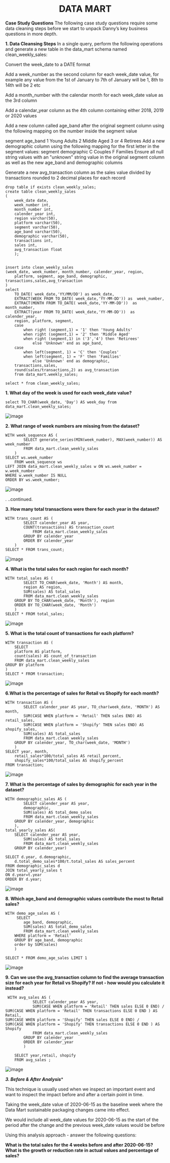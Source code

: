 <h1 align="center">DATA MART</h1>

**Case Study Questions**
The following case study questions require some data cleaning steps before we start to unpack Danny’s key business questions in more depth.

**1. Data Cleansing Steps**
In a single query, perform the following operations and generate a new table in the data_mart schema named clean_weekly_sales:

Convert the week_date to a DATE format

Add a week_number as the second column for each week_date value, for example any value from the 1st of January to 7th of January will be 1, 8th to 14th will be 2 etc

Add a month_number with the calendar month for each week_date value as the 3rd column

Add a calendar_year column as the 4th column containing either 2018, 2019 or 2020 values

Add a new column called age_band after the original segment column using the following mapping on the number inside the segment value

segment	age_band
1	Young Adults
2	Middle Aged
3 or 4	Retirees
Add a new demographic column using the following mapping for the first letter in the segment values:
segment	demographic
C	Couples
F	Families
Ensure all null string values with an "unknown" string value in the original segment column as well as the new age_band and demographic columns

Generate a new avg_transaction column as the sales value divided by transactions rounded to 2 decimal places for each record

  	drop table if exists clean_weekly_sales;
	create table clean_weekly_sales
	(
		week_date date,
		week_number int,
		month_number int,
		calender_year int,
		region varchar(50),
		platform varchar(50),
		segment varchar(50),
		age_band varchar(50),
		demographic varchar(50),
		transactions int,
		sales int,
		avg_transaction float
		);


	insert into clean_weekly_sales
	(week_date, week_number, month_number, calender_year, region,
		platform, segment, age_band, demographic, transactions,sales,avg_transaction
	)
	select 
		TO_DATE( week_date,'YY/MM/DD') as week_date,
		EXTRACT(WEEK FROM TO_DATE( week_date,'YY-MM-DD')) as  week_number,
		EXTRACT(MONTH FROM TO_DATE( week_date,'YY-MM-DD'))  as  month_number,
		EXTRACT(year FROM TO_DATE( week_date,'YY-MM-DD'))  as  calender_year, 
		region, platform, segment, 
		case 
			when right (segment,1) = '1' then 'Young Adults'
			when right (segment,1) = '2' then 'Middle Aged'
			when right (segment,1) in ('3','4') then 'Retirees'
				else 'Unknown' end as age_band,
		case
			when left(segment, 1) = 'C' then 'Couples'
			when left(segment, 1) = 'F' then 'Families'
				else 'Unknown' end as demographic, 
 		transactions,sales,
		round(sales/transactions,2) as avg_transaction
		from data_mart.weekly_sales;

	select * from clean_weekly_sales;


**1. What day of the week is used for each week_date value?**


	select TO_CHAR(week_date, 'Day') AS week_day from data_mart.clean_weekly_sales;

 ![image](https://github.com/user-attachments/assets/8fa786d3-52b7-4958-92ab-bc33cbdc63b6)


**2. What range of week numbers are missing from the dataset?**

	WITH week_sequence AS (
    		SELECT generate_series(MIN(week_number), MAX(week_number)) AS week_number
    		FROM data_mart.clean_weekly_sales
		)
	SELECT ws.week_number
		FROM week_sequence ws
	LEFT JOIN data_mart.clean_weekly_sales w ON ws.week_number = w.week_number
	WHERE w.week_number IS NULL
	ORDER BY ws.week_number;

 ![image](https://github.com/user-attachments/assets/39356715-9b40-4604-976e-013181ce4858)

 .
 ..continued.



**3. How many total transactions were there for each year in the dataset?**


 	WITH trans_count AS (
    		SELECT calender_year AS year,
  			COUNT(transactions) AS transaction_count
    			FROM data_mart.clean_weekly_sales 
  			GROUP BY calender_year
  			ORDER BY calender_year
		)
	SELECT * FROM trans_count;
 
![image](https://github.com/user-attachments/assets/e6d24c00-c20a-43eb-b302-d001d4ce3f75)


**4. What is the total sales for each region for each month?**

	WITH total_sales AS (
    		SELECT TO_CHAR(week_date, 'Month') AS month,
  			region AS region,
  			SUM(sales) AS total_sales
    		FROM data_mart.clean_weekly_sales 
  		GROUP BY TO_CHAR(week_date, 'Month'), region
  		ORDER BY TO_CHAR(week_date, 'Month')
		)
	SELECT * FROM total_sales;

 ![image](https://github.com/user-attachments/assets/65a43321-9654-4da5-9b3a-2d3e0919b223)
 


 **5. What is the total count of transactions for each platform?**

 	WITH transaction AS (
    	SELECT 
	  	platform AS platform,
	  	count(sales) AS count_of_transaction
    	FROM data_mart.clean_weekly_sales 
  	GROUP BY platform
	)
	SELECT * FROM transaction;

 ![image](https://github.com/user-attachments/assets/8bde809e-9cd6-402f-9e41-6681c1f11870)



 **6.What is the percentage of sales for Retail vs Shopify for each month?**

 	WITH transaction AS (
    		SELECT calender_year AS year, TO_char(week_date, 'MONTH') AS month,
  			SUM(CASE WHEN platform = 'Retail' THEN sales END) AS retail_sales,
  			SUM(CASE WHEN platform = 'Shopify' THEN sales END) AS shopify_sales,
  			SUM(sales) AS total_sales
    		FROM data_mart.clean_weekly_sales 
  		GROUP BY calender_year, TO_char(week_date, 'MONTH') 
		)
	SELECT year, month,
		retail_sales*100/total_sales AS retail_percent,
		shopify_sales*100/total_sales AS shopify_percent
	FROM transaction;

 ![image](https://github.com/user-attachments/assets/b2f23b67-5f11-4763-a421-dfde4858589b)



**7. What is the percentage of sales by demographic for each year in the dataset?**


	WITH demographic_sales AS (
    		SELECT calender_year AS year, 
 			demographic,
  			SUM(sales) AS total_demo_sales
    		FROM data_mart.clean_weekly_sales 
  		GROUP BY calender_year, demographic
		),
	total_yearly_sales AS(
  		SELECT calender_year AS year, 
  			SUM(sales) AS total_sales
    		FROM data_mart.clean_weekly_sales 
		GROUP BY calender_year)
  
	SELECT d.year, d.demographic,
		d.total_demo_sales*100/t.total_sales AS sales_percent
	FROM demographic_sales d
	JOIN total_yearly_sales t
	ON d.year=t.year
	ORDER BY d.year;

 ![image](https://github.com/user-attachments/assets/90fed1d8-7bae-45d9-86eb-5a2ff98e74fa)


 **8. Which age_band and demographic values contribute the most to Retail sales?**

 	WITH demo_age_sales AS (
   		 SELECT
 			age_band, demographic,
  			SUM(sales) AS total_demo_sales
    		FROM data_mart.clean_weekly_sales 
  		WHERE platform = 'Retail'
  		GROUP BY age_band, demographic
  		order by SUM(sales) 
		)
  
	SELECT * FROM demo_age_sales LIMIT 1

 ![image](https://github.com/user-attachments/assets/711e5de7-863b-450d-8f20-8e8b56594933)


 **9. Can we use the avg_transaction column to find the average transaction size for each year for Retail vs Shopify? If not - how would you calculate it instead?**

	 WITH avg_sales AS (
    			SELECT calender_year AS year, 
 				SUM(CASE WHEN platform = 'Retail' THEN sales ELSE 0 END) /
  	SUM(CASE WHEN platform = 'Retail' THEN transactions ELSE 0 END ) AS Retail,
  	SUM(CASE WHEN platform = 'Shopify' THEN sales ELSE 0 END) /
  	SUM(CASE WHEN platform = 'Shopify' THEN transactions ELSE 0 END ) AS Shopify
    			FROM data_mart.clean_weekly_sales 
  			GROUP BY calender_year
 			ORDER BY calender_year
			)
  
		SELECT year,retail, shopify
		FROM avg_sales ;


 ![image](https://github.com/user-attachments/assets/fee1e5aa-8a7f-4e10-9ad7-bbd7712441f1)


 *****3. Before & After Analysis******

 This technique is usually used when we inspect an important event and want to inspect the impact before and after a certain point in time.

Taking the week_date value of 2020-06-15 as the baseline week where the Data Mart sustainable packaging changes came into effect.

We would include all week_date values for 2020-06-15 as the start of the period after the change and the previous week_date values would be before

Using this analysis approach - answer the following questions:

**What is the total sales for the 4 weeks before and after 2020-06-15? What is the growth or reduction rate in actual values and percentage of sales?**


 
